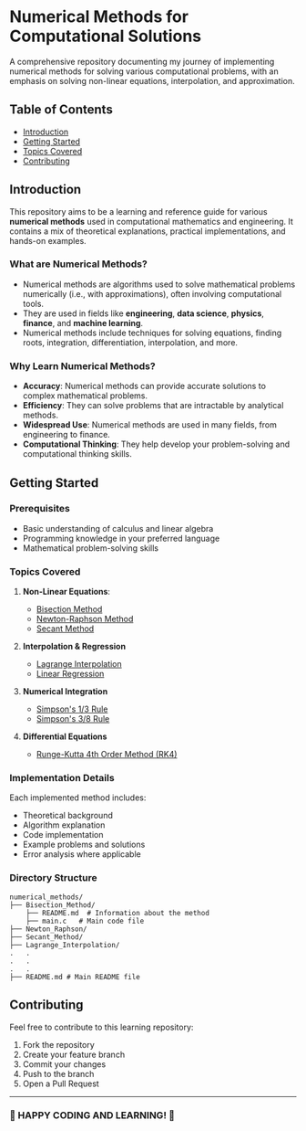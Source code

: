 # Numerical Methods for Computational Solutions

A comprehensive repository documenting my journey of implementing numerical methods for solving various computational problems, with an emphasis on solving non-linear equations, interpolation, and approximation.

## Table of Contents

- [Introduction](#-introduction)
- [Getting Started](#-getting-started)
- [Topics Covered](#topics-covered)
- [Contributing](#-contributing)

## Introduction

This repository aims to be a learning and reference guide for various **numerical methods** used in computational mathematics and engineering. It contains a mix of theoretical explanations, practical implementations, and hands-on examples.

### What are Numerical Methods?

- Numerical methods are algorithms used to solve mathematical problems numerically (i.e., with approximations), often involving computational tools.
- They are used in fields like **engineering**, **data science**, **physics**, **finance**, and **machine learning**.
- Numerical methods include techniques for solving equations, finding roots, integration, differentiation, interpolation, and more.

### Why Learn Numerical Methods?

- **Accuracy**: Numerical methods can provide accurate solutions to complex mathematical problems.
- **Efficiency**: They can solve problems that are intractable by analytical methods.
- **Widespread Use**: Numerical methods are used in many fields, from engineering to finance.
- **Computational Thinking**: They help develop your problem-solving and computational thinking skills.

## Getting Started

### Prerequisites

- Basic understanding of calculus and linear algebra
- Programming knowledge in your preferred language
- Mathematical problem-solving skills

### Topics Covered

1. **Non-Linear Equations**:

   - [Bisection Method](/Bisection_Method/)
   - [Newton-Raphson Method](/Newton_Raphson/)
   - [Secant Method](/Secant_Method/)

2. **Interpolation & Regression**

   - [Lagrange Interpolation](/Lagrange_Interpolation/)
   - [Linear Regression](/Linear_Regression/)

3. **Numerical Integration**

   - [Simpson's 1/3 Rule](/Simpson_1_3/)
   - [Simpson's 3/8 Rule](/Simpson_3_8/)

4. **Differential Equations**

   - [Runge-Kutta 4th Order Method (RK4)](/RK4_Method/)

### Implementation Details

Each implemented method includes:

- Theoretical background
- Algorithm explanation
- Code implementation
- Example problems and solutions
- Error analysis where applicable

### Directory Structure

```
numerical_methods/
├── Bisection_Method/
    ├── README.md  # Information about the method
    ├── main.c   # Main code file
├── Newton_Raphson/
├── Secant_Method/
├── Lagrange_Interpolation/
.   .
.   .
.   .
├── README.md # Main README file
```

## Contributing

Feel free to contribute to this learning repository:

1. Fork the repository
2. Create your feature branch
3. Commit your changes
4. Push to the branch
5. Open a Pull Request

---

### 🚀 HAPPY CODING AND LEARNING! 🚀
